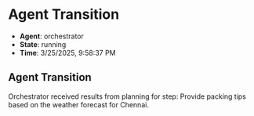 # Agent Transition

- **Agent**: orchestrator
- **State**: running
- **Time**: 3/25/2025, 9:58:37 PM

## Agent Transition

Orchestrator received results from planning for step: Provide packing tips based on the weather forecast for Chennai.

